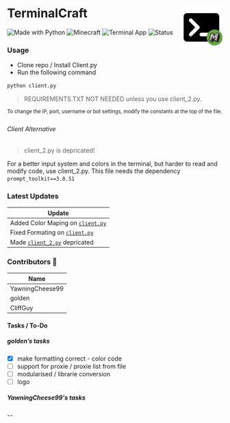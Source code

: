 # TerminalCraft <img src="logo.png" alt="TerminalCraft Logo" align="right" width="100"/>

![Made with Python](https://img.shields.io/badge/Made%20with-Python-3776AB?logo=python&logoColor=white)  ![Minecraft](https://img.shields.io/badge/Game-Minecraft-62B47A?logo=minecraft&logoColor=white)  ![Terminal App](https://img.shields.io/badge/Interface-Terminal-000000?logo=gnometerminal&logoColor=white) ![Status](https://img.shields.io/badge/Status-Work%20in%20Progress-yellow)  

### Usage

* Clone repo / Install Client.py
* Run the following command
```Python
python client.py
```
> REQUIREMENTS.TXT NOT NEEDED unless you use client_2.py.

<sup> To change the IP, port, username or bot settings, modify the constants at the top of the file. </sup>

###### Client Alternative

> client_2.py is depricated!

For a better input system and colors in the terminal, but harder to read and modify code, use client_2.py.
This file needs the dependency ``prompt_toolkit==3.0.51``

### Latest Updates

| Update |
|------------|
| Added Color Maping on [``client.py``](/client.py) |
| Fixed Formating on [``client.py``](/client.py) |
| Made [``client_2.py``](/client_2.py) depricated |

### Contributors 💙

| Name |
|------------|
| YawningCheese99 |
| golden |
| CliffGuy |

#### Tasks / To-Do

##### golden’s tasks
- [x] make formatting correct - color code
- [ ] support for proxie / proxie list from file
- [ ] modularised / librarie conversion
- [ ] logo

##### YawningCheese99's tasks
-- 
